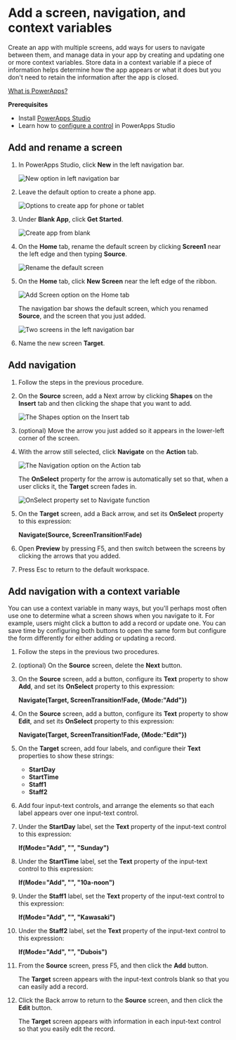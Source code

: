 <properties
	pageTitle="PowerApps: Add a screen, navigation, and a context variable"
	description="In PowerApps, add a screen to an app, arrows to open one screen from another, and a context variable to track information between screens."
	services=""
	suite="powerapps"
	documentationCenter="na"
	authors="AFTOwen"
	manager="dwrede"
	editor=""
	tags=""/>

<tags
   ms.service="powerapps"
   ms.devlang="na"
   ms.topic="article"
   ms.tgt_pltfrm="na"
   ms.workload="na"
   ms.date="10/21/2015"
   ms.author="anneta"/>

# Add a screen, navigation, and context variables #

Create an app with multiple screens, add ways for users to navigate between them, and manage data in your app by creating and updating one or more context variables. Store data in a context variable if a piece of information helps determine how the app appears or what it does but you don't need to retain the information after the app is closed.

[What is PowerApps?](http://www.kratosapps.com/tutorials)

**Prerequisites**

- Install [PowerApps Studio](http://aka.ms/powerappsinstall)
- Learn how to [configure a control](get-started-test-drive.md#configure-a-control) in PowerApps Studio

## Add and rename a screen ##
1. In PowerApps Studio, click **New** in the left navigation bar.

	![New option in left navigation bar](./media/add-screen-context-variables/file-new.jpg)

1. Leave the default option to create a phone app.

	![Options to create app for phone or tablet](./media/add-screen-context-variables/create-phone-app.jpg)

1. Under **Blank App**, click **Get Started**.

	![Create app from blank](./media/add-screen-context-variables/create-from-blank.jpg)

1. On the **Home** tab, rename the default screen by clicking **Screen1** near the left edge and then typing **Source**.

	![Rename the default screen](./media/add-screen-context-variables/name-source-screen.jpg)

1. On the **Home** tab, click **New Screen** near the left edge of the ribbon.

	![Add Screen option on the Home tab](./media/add-screen-context-variables/add-screen.jpg)

	The navigation bar shows the default screen, which you renamed **Source**, and the screen that you just added.

	![Two screens in the left navigation bar](./media/add-screen-context-variables/two-screens-in-nav.jpg)

1. Name the new screen **Target**.

## Add navigation ##
1. Follow the steps in the previous procedure.

1. On the **Source** screen, add a Next arrow by clicking **Shapes** on the **Insert** tab and then clicking the shape that you want to add.

	![The Shapes option on the Insert tab](./media/add-screen-context-variables/add-next-arrow.jpg)

1. (optional) Move the arrow you just added so it appears in the lower-left corner of the screen.

1. With the arrow still selected, click **Navigate** on the **Action** tab.

	![The Navigation option on the Action tab](./media/add-screen-context-variables/action-navigate.jpg)

	The **OnSelect** property for the arrow is automatically set so that, when a user clicks it, the **Target** screen fades in.

	![OnSelect property set to Navigate function](./media/add-screen-context-variables/onselect-default.jpg)

1. On the **Target** screen, add a Back arrow, and set its **OnSelect** property to this expression:

	**Navigate(Source, ScreenTransition!Fade)**

1. Open **Preview** by pressing F5, and then switch between the screens by clicking the arrows that you added.

1. Press Esc to return to the default workspace.

## Add navigation with a context variable ##

You can use a context variable in many ways, but you'll perhaps most often use one to determine what a screen shows when you navigate to it. For example, users might click a button to add a record or update one. You can save time by configuring both buttons to open the same form but configure the form differently for either adding or updating a record.

1. Follow the steps in the previous two procedures.

1. (optional) On the **Source** screen, delete the **Next** button.

1. On the **Source** screen, add a button, configure its **Text** property to show **Add**, and set its **OnSelect** property to this expression:

	**Navigate(Target, ScreenTransition!Fade, {Mode:"Add"})**

1. On the **Source** screen, add a button, configure its **Text** property to show **Edit**, and set its **OnSelect** property to this expression:

	**Navigate(Target, ScreenTransition!Fade, {Mode:"Edit"})**

1. On the **Target** screen, add four labels, and configure their **Text** properties to show these strings:

	- **StartDay**
	- **StartTime**
	- **Staff1**
	- **Staff2**

1. Add four input-text controls, and arrange the elements so that each label appears over one input-text control.

1. Under the **StartDay** label, set the **Text** property of the input-text control to this expression:

	**If(Mode="Add", "", "Sunday")**

1. Under the **StartTime** label, set the **Text** property of the input-text control to this expression:

	**If(Mode="Add", "", "10a-noon")**

1. Under the **Staff1** label, set the **Text** property of the input-text control to this expression:

	**If(Mode="Add", "", "Kawasaki")**

1. Under the **Staff2** label, set the **Text** property of the input-text control to this expression:

	**If(Mode="Add", "", "Dubois")**

1. From the **Source** screen, press F5, and then click the **Add** button.

	The **Target** screen appears with the input-text controls blank so that you can easily add a record.

1. Click the Back arrow to return to the **Source** screen, and then click the **Edit** button.

	The **Target** screen appears with information in each input-text control so that you easily edit the record.
